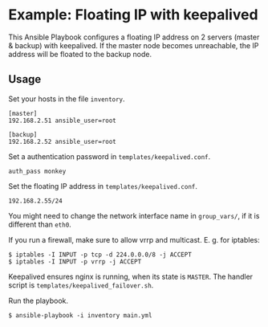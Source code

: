 # Example: Floating IP with keepalived

This Ansible Playbook configures a floating IP address
on 2 servers (master & backup) with keepalived.
If the master node becomes unreachable, the IP address will be floated to the backup node.

## Usage

Set your hosts in the file `inventory`.

    [master]
    192.168.2.51 ansible_user=root

    [backup]
    192.168.2.52 ansible_user=root

Set a authentication password in `templates/keepalived.conf`.

    auth_pass monkey

Set the floating IP address in `templates/keepalived.conf`.

    192.168.2.55/24

You might need to change the network interface name in `group_vars/`,
if it is different than `eth0`.

If you run a firewall, make sure to allow vrrp and multicast.
E. g. for iptables:

    $ iptables -I INPUT -p tcp -d 224.0.0.0/8 -j ACCEPT
    $ iptables -I INPUT -p vrrp -j ACCEPT

Keepalived ensures nginx is running, when its state is `MASTER`.
The handler script is `templates/keepalived_failover.sh`.

Run the playbook.

    $ ansible-playbook -i inventory main.yml
